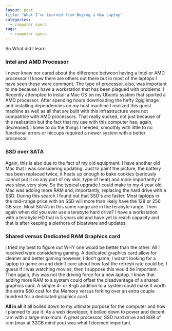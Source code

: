 ```yaml
---
layout: post
title: "What I've Learned from Buying a New Laptop"
categories:
  - computer specs
tags:
  - computer specs
---
```


So What did I learn

### Intel and AMD Processor

I never knew nor cared about the difference between having a Intel or AMD processor (I know there are others out there but in most of the laptops I have seen these were common).  The type of processor, also, was important to me because I have a workstation that has been plagued with problems. I Recently attempted to install a Mac OS on my Ubuntu system that sported a AMD processor. After spending hours downloading the hefty 2gig image and installing dependencies on my host machine I realized this guest machine as well as all that are built with this infrastructure were not compatible with AMD processors. That really sucked, not just because of this realization but the fact that my use with this computer has, again, decreased. I knew to do the things I needed, smoothly with little to no functional errors or hiccups required a newer system with a better processor.

### SSD over SATA 

Again, this is also due to the fact of my old equipment. I have another old Mac that I was considering updating. Just to paint the picture, the battery has been replaced twice, it heats up enough to bake cookies (seriously cannot put it on any part of my skin, type of heat) and more importantly it was slow, very slow.  So the typical upgrade I could make to my 4 year old Mac was adding more RAM and, importantly, replacing the hard drive with a SSD. During this search I found out that SSD's are faster. Most laptops in the mid-range price with an SSD will more than likely have the 128 or 256 GB size. Most SATA’s in this same range are in the terabyte range. Then again when did you ever use a terabyte hard drive? I have a workstation with a terabyte HD that is 5 years old and have yet to reach capacity and that is after keeping a plethora of bloatware and updates.

### Shared versus Dedicated RAM Graphics card

I tried my best to figure out WHY one would be better than the other. All I received were considering gaming. A dedicated graphics card allow for cleaner and better gaming however, I don’t game, I wasn’t looking for a laptop to game on and didn't care about how fast the refresh rate could be, I guess if I was watching movies, then I suppose this would be important. Then again, this was not the driving force for a new laptop. I know that adding more RAM to a system could offset the disadvantage of a shared graphics card. A simple 4- or 8-gb addition to a system could make it worth the extra $80 cost for the Memory versus forking over an extra couple hundred for a dedicated graphics card. 

__All in all__ it all boiled down to my ultimate purpose for the computer and how I planned to use it. As a web developer, it boiled down to power and decent ram with a large maximum. A great processor, SSD hard drive and 8GB of ram (max at 32GB mind you) was what I deemed important. 

